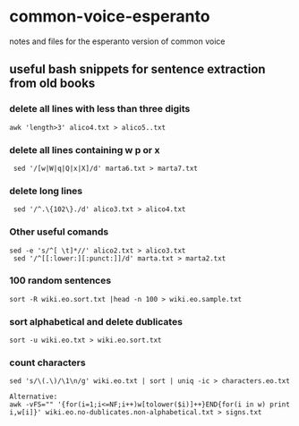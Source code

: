 # common-voice-esperanto

notes and files for the esperanto version of common voice


## useful bash snippets for sentence extraction from old books

### delete all lines with less than three digits
```
awk 'length>3' alico4.txt > alico5..txt
```

### delete all lines containing w p or x
```
 sed '/[w|W|q|Q|x|X]/d' marta6.txt > marta7.txt
```

### delete long lines
```
 sed '/^.\{102\}./d' alico3.txt > alico4.txt
```

### Other useful comands
```
sed -e 's/^[ \t]*//' alico2.txt > alico3.txt
 sed '/^[[:lower:][:punct:]]/d' marta.txt > marta2.txt
```

### 100 random sentences
```
sort -R wiki.eo.sort.txt |head -n 100 > wiki.eo.sample.txt
```

### sort alphabetical and delete dublicates
```
sort -u wiki.eo.txt > wiki.eo.sort.txt
```

### count characters
```
sed 's/\(.\)/\1\n/g' wiki.eo.txt | sort | uniq -ic > characters.eo.txt

Alternative:
awk -vFS="" '{for(i=1;i<=NF;i++)w[tolower($i)]++}END{for(i in w) print i,w[i]}' wiki.eo.no-dublicates.non-alphabetical.txt > signs.txt
```
